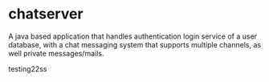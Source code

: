 # chatserver
A java based application that handles authentication login service of a user database, with a chat messaging system that supports multiple channels, as well private messages/mails.



testing22ss
